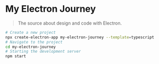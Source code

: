# My Electron Journey

> The source about design and code with Electron.

```bash
# Create a new project
npx create-electron-app my-electron-journey --template=typescript
# Navigate to the project
cd my-electron-journey
# Starting the development server
npm start
```
